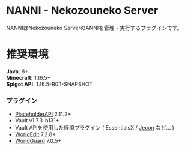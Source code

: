 # NANNI - Nekozouneko Server

NANNIはNekozouneko ServerのANNIを管理・実行するプラグインです。

# 推奨環境
**Java**: 8+  
**Minecraft:** 1.16.5+  
**Spigot API:** 1.16.5-R0.1-SNAPSHOT

### プラグイン
* [PlaceholderAPI](https://github.com/PlaceholderAPI/PlaceholderAPI) 2.11.2+
* Vault v1.7.3-b131+
* Vault APIを使用した経済プラグイン ( EssentialsX / [Jecon](https://github.com/HimaJyun/Jecon) など... )
* [WorldEdit](https://github.com/EngineHub/WorldEdit) 7.2.8+
* [WorldGuard](https://github.com/EngineHub/WorldGuard) 7.0.5+